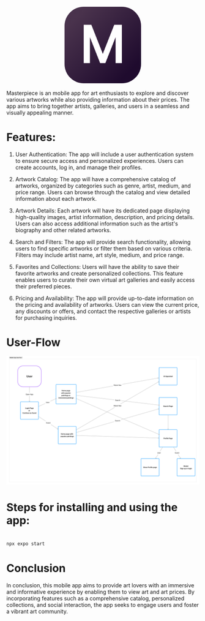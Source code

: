 <p align="center">
  <a href="url"><img src="https://github.com/prince-ao/masterpiece/blob/main/assets/images/icons/android/play_store_512.png" height="auto" width="200" style="border-radius:50px"></a>
</p>
Masterpiece is an mobile app for art enthusiasts to explore and discover various artworks while also providing information about their prices. The app aims to bring together artists, galleries, and users in a seamless and visually appealing manner.

# Features:

1. User Authentication: The app will include a user authentication system to ensure secure access and personalized experiences. Users can create accounts, log in, and manage their profiles.

2. Artwork Catalog: The app will have a comprehensive catalog of artworks, organized by categories such as genre, artist, medium, and price range. Users can browse through the catalog and view detailed information about each artwork.

3. Artwork Details: Each artwork will have its dedicated page displaying high-quality images, artist information, description, and pricing details. Users can also access additional information such as the artist's biography and other related artworks.

4. Search and Filters: The app will provide search functionality, allowing users to find specific artworks or filter them based on various criteria. Filters may include artist name, art style, medium, and price range.

5. Favorites and Collections: Users will have the ability to save their favorite artworks and create personalized collections. This feature enables users to curate their own virtual art galleries and easily access their preferred pieces.

6. Pricing and Availability: The app will provide up-to-date information on the pricing and availability of artworks. Users can view the current price, any discounts or offers, and contact the respective galleries or artists for purchasing inquiries.

# User-Flow

![Untitled.png](https://github.com/prince-ao/masterpiece/blob/main/assets/images/Untitled.png)

# Steps for installing and using the app:

```bash

npx expo start
```

# Conclusion

In conclusion, this mobile app aims to provide art lovers with an immersive and informative experience by enabling them to view art and art prices. By incorporating features such as a comprehensive catalog, personalized collections, and social interaction, the app seeks to engage users and foster a vibrant art community.
